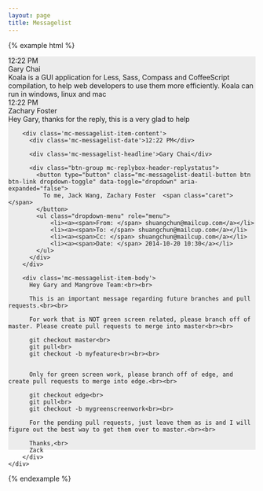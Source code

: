 ```yaml
---
layout: page
title: Messagelist
---
```


{% example html %}

<div style='height:800px;width:100%;background-color:#ececec'>
  <div class='mc-messagelist'>
    <div class='mc-section'>
      <div class='mc-messagelist-item'>
        <div class='mc-messagelist-item-left'>
          <div class='mc-avatar-mid'></div>
        </div>
        <div class='mc-messagelist-item-content'>
          <div class='mc-messagelist-date'><span class="mc-icon-clip"></span> 12:22 PM</div>
          <div class='mc-messagelist-headline'>Gary Chai</div>
          <div class='mc-messagelist-content'>Koala is a GUI application for Less, Sass, Compass and CoffeeScript compilation, to help web developers to use them more efficiently. Koala can run in windows, linux and mac</div>
        </div>
        <span class='divider'></span>
      </div>
      <div class='mc-messagelist-item'>
        <div class='mc-messagelist-item-left'>
          <div class='mc-avatar-mid'></div>
        </div>
        <div class='mc-messagelist-item-content'>
          <div class='mc-messagelist-date'>12:22 PM</div>
          <div class='mc-messagelist-headline'>Zachary Foster</div>
          <div class='mc-messagelist-content'>Hey Gary, thanks for the reply, this is a very glad to help</div>
        </div>
        <span class='divider'></span>
      </div>
      <div class='mc-messagelist-item'>
        <div class='mc-messagelist-item-left'>
          <div class='mc-avatar-mid'></div>
        </div>

        <div class='mc-messagelist-item-content'>
          <div class='mc-messagelist-date'>12:22 PM</div>

          <div class='mc-messagelist-headline'>Gary Chai</div>

          <div class="btn-group mc-replybox-header-replystatus">
            <button type="button" class="mc-messagelist-deatil-button btn btn-link dropdown-toggle" data-toggle="dropdown" aria-expanded="false">
              To me, Jack Wang, Zachary Foster  <span class="caret"></span>
            </button>
            <ul class="dropdown-menu" role="menu">
                <li><a><span>From: </span> shuangchun@mailcup.com</a></li>
                <li><a><span>To: </span> shuangchun@mailcup.com</a></li>
                <li><a><span>Cc: </span> shuangchun@mailcup.com</a></li>
                <li><a><span>Date: </span> 2014-10-20 10:30</a></li>
            </ul>
          </div>
        </div>

        <div class='mc-messagelist-item-body'>
          Hey Gary and Mangrove Team:<br><br>

          This is an important message regarding future branches and pull requests.<br><br>

          For work that is NOT green screen related, please branch off of master. Please create pull requests to merge into master<br><br>

          git checkout master<br>
          git pull<br>
          git checkout -b myfeature<br><br><br>


          Only for green screen work, please branch off of edge, and create pull requests to merge into edge.<br><br>

          git checkout edge<br>
          git pull<br>
          git checkout -b mygreenscreenwork<br><br>

          For the pending pull requests, just leave them as is and I will figure out the best way to get them over to master.<br><br>

          Thanks,<br>
          Zack
        </div>
    </div>
  </div>


</div>

{% endexample %}